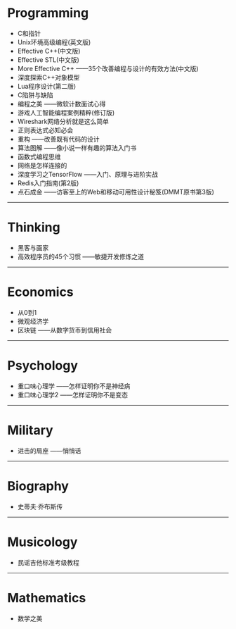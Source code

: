 # Programming

- C和指针
- Unix环境高级编程(英文版)
- Effective C++(中文版)
- Effective STL(中文版)
- More Effective C++ ——35个改善编程与设计的有效方法(中文版)
- 深度探索C++对象模型
- Lua程序设计(第二版)
- C陷阱与缺陷
- 编程之美 ——微软计数面试心得
- 游戏人工智能编程案例精粹(修订版)
- Wireshark网络分析就是这么简单
- 正则表达式必知必会
- 重构 ——改善既有代码的设计
- 算法图解 ——像小说一样有趣的算法入门书
- 函数式编程思维
- 网络是怎样连接的
- 深度学习之TensorFlow ——入门、原理与进阶实战
- Redis入门指南(第2版)
- 点石成金 ——访客至上的Web和移动可用性设计秘笈(DMMT原书第3版)

---
# Thinking

- 黑客与画家
- 高效程序员的45个习惯 ——敏捷开发修炼之道

---
# Economics

- 从0到1
- 微观经济学
- 区块链 ——从数字货币到信用社会

---
# Psychology

- 重口味心理学 ——怎样证明你不是神经病
- 重口味心理学2 ——怎样证明你不是变态

---
# Military

- 进击的局座 ——悄悄话

---
# Biography

- 史蒂夫·乔布斯传

---
# Musicology

- 民谣吉他标准考级教程

---
# Mathematics

- 数学之美